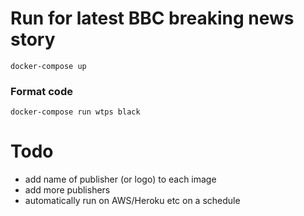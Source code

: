 # Run for latest BBC breaking news story

`docker-compose up`


### Format code

`docker-compose run wtps black`

# Todo

- add name of publisher (or logo) to each image
- add more publishers
- automatically run on AWS/Heroku etc on a schedule

